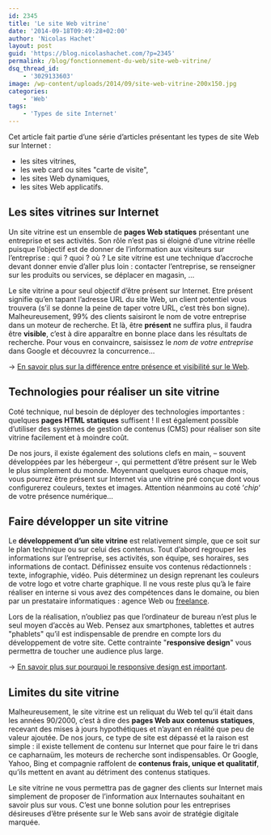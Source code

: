```yaml
---
id: 2345
title: 'Le site Web vitrine'
date: '2014-09-18T09:49:28+02:00'
author: 'Nicolas Hachet'
layout: post
guid: 'https://blog.nicolashachet.com/?p=2345'
permalink: /blog/fonctionnement-du-web/site-web-vitrine/
dsq_thread_id:
    - '3029133603'
image: /wp-content/uploads/2014/09/site-web-vitrine-200x150.jpg
categories:
    - 'Web'
tags:
    - 'Types de site Internet'
---
```


Cet article fait partie d’une série d’articles présentant les types de site Web sur Internet :

- les sites vitrines,
- les web card ou sites "carte de visite",
- les sites Web dynamiques,
- les sites Web applicatifs.

## Les sites vitrines sur Internet

Un site vitrine est un ensemble de **pages Web statiques** présentant une entreprise et ses activités. Son rôle n’est pas si éloigné d’une vitrine réelle puisque l’objectif est de donner de l’information aux visiteurs sur l’entreprise : qui ? quoi ? où ? Le site vitrine est une technique d’accroche devant donner envie d’aller plus loin : contacter l’entreprise, se renseigner sur les produits ou services, se déplacer en magasin, …

Le site vitrine a pour seul objectif d’être présent sur Internet. Etre présent signifie qu’en tapant l’adresse URL du site Web, un client potentiel vous trouvera (s’il se donne la peine de taper votre URL, c’est très bon signe). Malheureusement, 99% des clients saisiront le nom de votre entreprise dans un moteur de recherche. Et là, être **présent** ne suffira plus, il faudra être **visible**, c’est à dire apparaître en bonne place dans les résultats de recherche. Pour vous en convaincre, saisissez le *nom de votre entreprise* dans Google et découvrez la concurrence…

→ [En savoir plus sur la différence entre présence et visibilité sur le Web](https://blog.nicolashachet.com/webmarketing/quelle-difference-entre-presence-et-visibilite-sur-le-web/ "Quelle différence entre présence et visibilité sur le Web ?").

## Technologies pour réaliser un site vitrine

Coté technique, nul besoin de déployer des technologies importantes : quelques **pages HTML statiques** suffisent ! Il est également possible d’utiliser des systèmes de gestion de contenus (CMS) pour réaliser son site vitrine facilement et à moindre coût.

De nos jours, il existe également des solutions clefs en main, – souvent développées par les hébergeur -, qui permettent d’être présent sur le Web le plus simplement du monde. Moyennant quelques euros chaque mois, vous pourrez être présent sur Internet via une vitrine pré conçue dont vous configurerez couleurs, textes et images. Attention néanmoins au coté ‘*chip*‘ de votre présence numérique…

## Faire développer un site vitrine

Le **développement d’un site vitrine** est relativement simple, que ce soit sur le plan technique ou sur celui des contenus. Tout d’abord regrouper les informations sur l’entreprise, ses activités, son équipe, ses horaires, ses informations de contact. Définissez ensuite vos contenus rédactionnels : texte, infographie, vidéo. Puis déterminez un design reprenant les couleurs de votre logo et votre charte graphique. Il ne vous reste plus qu’à le faire réaliser en interne si vous avez des compétences dans le domaine, ou bien par un prestataire informatiques : agence Web ou [freelance](https://www.nicolashachet.com).

Lors de la réalisation, n’oubliez pas que l’ordinateur de bureau n’est plus le seul moyen d’accès au Web. Pensez aux smartphones, tablettes et autres "phablets" qu’il est indispensable de prendre en compte lors du développement de votre site. Cette contrainte "**responsive design**" vous permettra de toucher une audience plus large.

→ [En savoir plus sur pourquoi le responsive design est important](https://blog.nicolashachet.com/ergonomie-design/projet-web-pourquoi-le-responsive-design-devrait-etre-votre-priorite/ "Projet Web : pourquoi le responsive design devrait être votre priorité ?").

## Limites du site vitrine

Malheureusement, le site vitrine est un reliquat du Web tel qu’il était dans les années 90/2000, c’est à dire des **pages Web aux contenus statiques**, recevant des mises à jours hypothétiques et n’ayant en réalité que peu de valeur ajoutée. De nos jours, ce type de site est dépassé et la raison est simple : il existe tellement de contenu sur Internet que pour faire le tri dans ce capharnaüm, les moteurs de recherche sont indispensables. Or Google, Yahoo, Bing et compagnie raffolent de **contenus frais, unique et qualitatif**, qu’ils mettent en avant au détriment des contenus statiques.

Le site vitrine ne vous permettra pas de gagner des clients sur Internet mais simplement de proposer de l’information aux Internautes souhaitant en savoir plus sur vous. C’est une bonne solution pour les entreprises désireuses d’être présente sur le Web sans avoir de stratégie digitale marquée.
